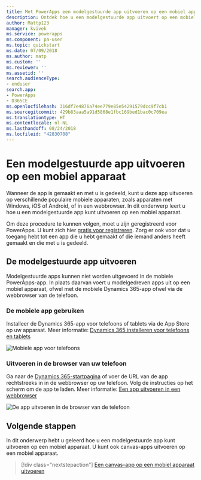 ```yaml
---
title: Met PowerApps een modelgestuurde app uitvoeren op een mobiel apparaat | Microsoft Docs
description: Ontdek hoe u een modelgestuurde app uitvoert op een mobiel apparaat.
author: Mattp123
manager: kvivek
ms.service: powerapps
ms.component: pa-user
ms.topic: quickstart
ms.date: 07/09/2018
ms.author: matp
ms.custom: ''
ms.reviewer: ''
ms.assetid: ''
search.audienceType:
- enduser
search.app:
- PowerApps
- D365CE
ms.openlocfilehash: 316df7e4876a74ee779e85e54291579dcc9f7cb1
ms.sourcegitcommit: 429b83aaa5a91d5868e1fbc169bed1bac0c709ea
ms.translationtype: HT
ms.contentlocale: nl-NL
ms.lasthandoff: 08/24/2018
ms.locfileid: "42830708"
---
```

# <a name="run-a-model-driven-app-on-a-mobile-device"></a>Een modelgestuurde app uitvoeren op een mobiel apparaat

Wanneer de app is gemaakt en met u is gedeeld, kunt u deze app uitvoeren op verschillende populaire mobiele apparaten, zoals apparaten met Windows, iOS of Android, of in een webbrowser. In dit onderwerp leert u hoe u een modelgestuurde app kunt uitvoeren op een mobiel apparaat. 

Om deze procedure te kunnen volgen, moet u zijn geregistreerd voor PowerApps. U kunt zich hier [gratis voor registreren](https://web.powerapps.com/signup?redirect=marketing&email=). Zorg er ook voor dat u toegang hebt tot een app die u hebt gemaakt of die iemand anders heeft gemaakt en die met u is gedeeld.

## <a name="run-the-model-driven-app"></a>De modelgestuurde app uitvoeren

Modelgestuurde apps kunnen niet worden uitgevoerd in de mobiele PowerApps-app. In plaats daarvan voert u modelgedreven apps uit op een mobiel apparaat, ofwel met de mobiele Dynamics 365-app ofwel via de webbrowser van de telefoon. 

### <a name="use-the-mobile-app"></a>De mobiele app gebruiken
Installeer de Dynamics 365-app voor telefoons of tablets via de App Store op uw apparaat. Meer informatie: [Dynamics 365 installeren voor telefoons en tablets](https://docs.microsoft.com/dynamics365/customer-engagement/mobile-app/install-dynamics-365-for-phones-and-tablets)

 ![Mobiele app voor telefoons](media/run-app-client-model-driven/mobile-app-for-phone.png)

### <a name="run-in-your-phones-browser"></a>Uitvoeren in de browser van uw telefoon
Ga naar de [Dynamics 365-startpagina](https://home.dynamics.com) of voer de URL van de app rechtstreeks in in de webbrowser op uw telefoon. Volg de instructies op het scherm om de app te laden. Meer informatie: [Een app uitvoeren in een webbrowser](run-app-browser.md)

![De app uitvoeren in de browser van de telefoon](media/run-app-client-model-driven/web-browser-on-phone.png)


## <a name="next-steps"></a>Volgende stappen
In dit onderwerp hebt u geleerd hoe u een modelgestuurde app kunt uitvoeren op een mobiel apparaat. U kunt ook canvas-apps uitvoeren op een mobiel apparaat.

> [!div class="nextstepaction"]
> [Een canvas-app op een mobiel apparaat uitvoeren](run-app-client.md)
